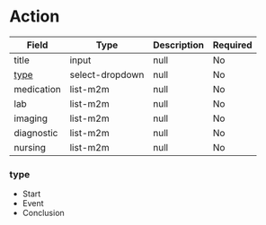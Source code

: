 # Action

| Field | Type | Description | Required |
| --- | --- | --- | --- |
| title | input | null | No |
| [type](#type) | select-dropdown | null | No |
| medication | list-m2m | null | No |
| lab | list-m2m | null | No |
| imaging | list-m2m | null | No |
| diagnostic | list-m2m | null | No |
| nursing | list-m2m | null | No |

### type

- Start
- Event
- Conclusion
